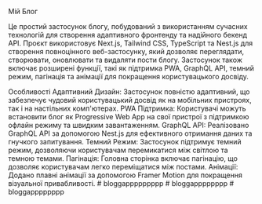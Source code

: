 Мій Блог

Це простий застосунок блогу, побудований з використанням сучасних технологій для створення адаптивного фронтенду та надійного бекенд API. Проєкт використовує Next.js, Tailwind CSS, TypeScript та Nest.js для створення повноцінного веб-застосунку, який дозволяє переглядати, створювати, оновлювати та видаляти пости блогу. Застосунок також включає розширені функції, такі як підтримка PWA, GraphQL API, темний режим, пагінація та анімації для покращення користувацького досвіду.

Особливості
Адаптивний Дизайн: Застосунок повністю адаптивний, що забезпечує чудовий користувацький досвід як на мобільних пристроях, так і на настільних комп'ютерах.
PWA Підтримка: Користувачі можуть встановити блог як Progressive Web App на свої пристрої з підтримкою офлайн режиму та швидким завантаженням.
GraphQL API: Реалізовано GraphQL API за допомогою Nest.js для ефективного отримання даних та гнучкого запитування.
Темний Режим: Застосунок підтримує темний режим, дозволяючи користувачам перемикатися між світлою та темною темами.
Пагінація: Головна сторінка включає пагінацію, що дозволяє користувачам легко переміщатися між постами.
Анімації: Додано плавні анімації за допомогою Framer Motion для покращення візуальної привабливості.
#   b l o g g a p p p p p p p p p  
 #   b l o g g a p p p p p p p p  
 #   b l o g g a p p p p p p p p  
 